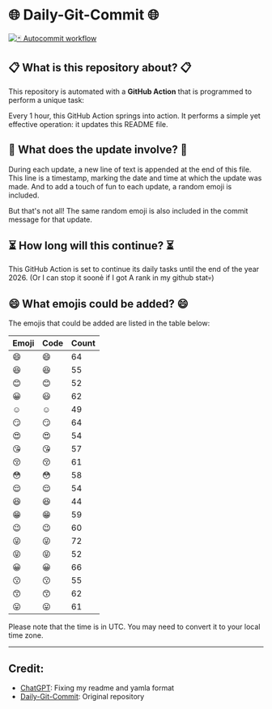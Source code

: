 # 🌐 Daily-Git-Commit 🌐

[![🃏 Autocommit workflow](https://github.com/kleqing/git-auto-commit/actions/workflows/main.yaml/badge.svg?event=check_run)](https://github.com/kleqing/git-auto-commit/actions/workflows/main.yaml)

## 📋 What is this repository about? 📋

This repository is automated with a **GitHub Action** that is programmed to perform a unique task:

Every 1 hour, this GitHub Action springs into action. It performs a simple yet effective operation: it updates this README file.

## 🔄 What does the update involve? 🔄

During each update, a new line of text is appended at the end of this file. This line is a timestamp, marking the date and time at which the update was made. And to add a touch of fun to each update, a random emoji is included.

But that's not all! The same random emoji is also included in the commit message for that update.

## ⏳ How long will this continue? ⏳

This GitHub Action is set to continue its daily tasks until the end of the year 2026. (Or I can stop it soonẻ if I got A rank in my github stat💀)

## 😄 What emojis could be added? 😄

The emojis that could be added are listed in the table below:

| Emoji | Code | Count |
| --- | --- | --- |
| 😄 | :smile: | 64 |
| 😆 | :laughing: | 55 |
| 😊 | :blush: | 52 |
| 😀 | :smiley: | 62 |
| ☺️ | :relaxed: | 49 |
| 😏 | :smirk: | 64 |
| 😍 | :heart_eyes: | 54 |
| 😘 | :kissing_heart: | 57 |
| 😚 | :kissing_closed_eyes: | 61 |
| 😳 | :flushed: | 58 |
| 😌 | :relieved: | 54 |
| 😆 | :satisfied: | 44 |
| 😁 | :grin: | 59 |
| 😉 | :wink: | 60 |
| 😜 | :stuck_out_tongue_winking_eye: | 72 |
| 😝 | :stuck_out_tongue_closed_eyes: | 52 |
| 😀 | :grinning: | 66 |
| 😗 | :kissing: | 55 |
| 😙 | :kissing_smiling_eyes: | 62 |
| 😛 | :stuck_out_tongue: | 61 |

Please note that the time is in UTC. You may need to convert it to your local time zone.

---

## Credit:

- [ChatGPT](chatgpt.com): Fixing my readme and yamla format
- [Daily-Git-Commit](https://github.com/diegomarty/daily-git-commit): Original repository

